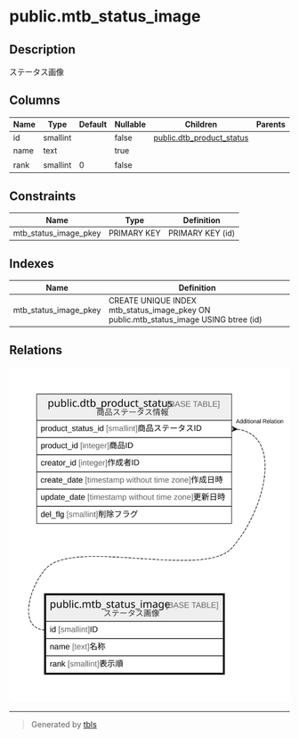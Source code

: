 # public.mtb_status_image

## Description

ステータス画像

## Columns

| Name | Type | Default | Nullable | Children | Parents | Comment |
| ---- | ---- | ------- | -------- | -------- | ------- | ------- |
| id | smallint |  | false | [public.dtb_product_status](public.dtb_product_status.md) |  | ID |
| name | text |  | true |  |  | 名称 |
| rank | smallint | 0 | false |  |  | 表示順 |

## Constraints

| Name | Type | Definition |
| ---- | ---- | ---------- |
| mtb_status_image_pkey | PRIMARY KEY | PRIMARY KEY (id) |

## Indexes

| Name | Definition |
| ---- | ---------- |
| mtb_status_image_pkey | CREATE UNIQUE INDEX mtb_status_image_pkey ON public.mtb_status_image USING btree (id) |

## Relations

![er](public.mtb_status_image.svg)

---

> Generated by [tbls](https://github.com/k1LoW/tbls)
